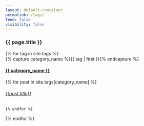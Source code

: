 ```yaml
---
layout: default-container
permalink: /tags/
feed: false
visibility: false
---
```



<h3>  {{ page.title }} </h3>

<div id="tags">
{% for tag in site.tags %}
  <div class="tag-box" >
    {% capture category_name %}{{ tag | first }}{% endcapture %}
    <div id="#{{ category_name | slugize }}"></div>
    <h4 class="tag-head"><a href="{{ site.baseurl }}/tags/{{ category_name }}">{{ category_name }}</a></h4>
    <a name="{{ category_name | slugize }}"></a>
     {% for post in site.tags[category_name] %}
    <article class="center">
      <h6 ><a href="{{ site.baseurl }}{{ post.url }}">{{post.title}}</a></h6>
    </article>


    {% endfor %}

  </div>
{% endfor %}
</div>


